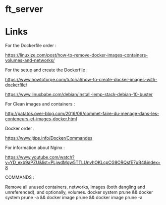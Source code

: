 # ft_server
 # Links 

 For the Dockerfile order :
 
 https://linuxize.com/post/how-to-remove-docker-images-containers-volumes-and-networks/
 
 For the setup and create the Dockerfile :
 
 https://www.howtoforge.com/tutorial/how-to-create-docker-images-with-dockerfile/
 
 https://www.linuxbabe.com/debian/install-lemp-stack-debian-10-buster
 
 For Clean images and containers :
 
 http://patatos.over-blog.com/2016/09/commet-faire-du-menage-dans-les-conteneurs-et-images-docker.html
 
 Docker order :
 
 https://www.jtips.info/Docker/Commandes
 
 For information about Nginx :
 
 https://www.youtube.com/watch?v=YD_exb9aPZU&list=PLjwdMgw5TTLUnvhOKLcpCG8ORQsfE7uB4&index=8

 COMMANDS :

 Remove all unused containers, networks, images (both dangling and unreferenced), and optionally, volumes.
 docker system prune && docker system prune -a && docker image prune && docker image prune -a
